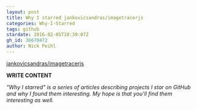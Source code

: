 ```yaml
---
layout: post
title: Why I starred jankovicsandras/imagetracerjs
categories: Why-I-Starred
tags: github
stardate: 2016-02-05T18:39:07Z
gh_id: 36670472
author: Nick Peihl
---
```


[jankovicsandras/imagetracerjs](star.repo.html_url)

**WRITE CONTENT**

*"Why I starred" is a series of articles describing projects I star on GitHub and why I found them interesting. My hope is that you'll find them interesting as well.*

